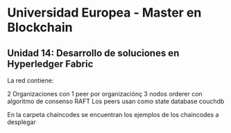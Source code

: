 # Universidad Europea - Master en Blockchain
## Unidad 14: Desarrollo de soluciones en Hyperledger Fabric

La red contiene:

2 Organizaciones con 1 peer por organizaciónç
3 nodos orderer con algoritmo de consenso RAFT
Los peers usan como state database couchdb

En la carpeta chaincodes se encuentran los ejemplos de los chaincodes a desplegar
